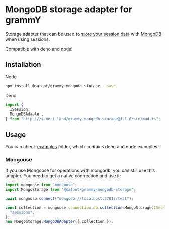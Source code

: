 # MongoDB storage adapter for grammY

Storage adapter that can be used to
[store your session data](https://grammy.dev/plugins/session.html) with
[MongoDB](https://www.mongodb.com/) when using sessions.

Compatible with deno and node!

## Installation

Node

```bash
npm install @satont/grammy-mongodb-storage --save
```

Deno

```ts
import {
  ISession,
  MongoDBAdapter,
} from "https://x.nest.land/grammy-mongodb-storage@1.1.0/src/mod.ts";
```

## Usage

You can check
[examples](https://github.com/Satont/grammy-storages/tree/main/packages/mongodb/examples)
folder, which contains deno and node examples.:

### Mongoose

If you use Mongoose for operations with mongodb, you can still use this adapter.
You need to get a native connection and use it:

```ts
import mongoose from "mongoose";
import MongoStorage from "@satont/grammy-mongodb-storage";

await mongoose.connect("mongodb://localhost:27017/test");

const collection = mongoose.connection.db.collection<MongoStorage.ISession>(
  "sessions",
);
new MongoStorage.MongoDBAdapter({ collection });
```
